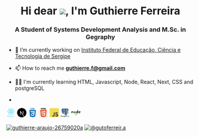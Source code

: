 <h1 align="center">Hi dear <img src="https://raw.githubusercontent.com/kaueMarques/kaueMarques/master/hi.gif" width="30px">, I'm Guthierre Ferreira</h1>
<h3 align="center">A Student of Systems Development Analysis and  M.Sc. in Gegraphy </h3>


- 🔭 I’m currently working on [Instituto Federal de Educação, Ciência e Tecnologia de Sergipe](http://www.ifs.edu.br/)

- 📫 How to reach me **guthierre.f@gmail.com**

- 👨‍💻 I'm currently learning HTML, Javascript, Node, React, Next, CSS and postgreSQL
- 

<p align="left">
<img src="https://raw.githubusercontent.com/devicons/devicon/master/icons/react/react-original-wordmark.svg" alt="react" width="25" height="25"/>
<img src="https://github.com/devicons/devicon/blob/master/icons/nextjs/nextjs-original.svg" alt="css3"  width="25" height="25"/>
  <img src="https://raw.githubusercontent.com/devicons/devicon/master/icons/css3/css3-plain-wordmark.svg" alt="css3"  width="25" height="25"/>
<img src="https://raw.githubusercontent.com/devicons/devicon/master/icons/html5/html5-original-wordmark.svg" alt="html5"  width="25" height="25"/>
<img src="https://raw.githubusercontent.com/devicons/devicon/master/icons/javascript/javascript-original.svg" alt="javascript" width="25" height="25"/>
<img src="https://raw.githubusercontent.com/devicons/devicon/master/icons/postgresql/postgresql-original-wordmark.svg" alt="postgresql" width="25" height="25"/>
<img src="https://raw.githubusercontent.com/devicons/devicon/master/icons/nodejs/nodejs-original-wordmark.svg" alt="nodejs" width="25" height="25"/></p><p align="center">




<a href="https://www.linkedin.com/in/guthierre-araujo-26759020a/" target="blank"><img align="center" src="https://cdn.jsdelivr.net/npm/simple-icons@3.0.1/icons/linkedin.svg" alt="guthierre-araujo-26759020a" height="30" width="30" /></a>
<a href="https://instagram.com/gutoferreir.a" target="blank"><img align="center" src="https://cdn.jsdelivr.net/npm/simple-icons@3.0.1/icons/instagram.svg" alt="@gutoferreir.a" height="30" width="30" /></a>
</p>

<!--
**maykbrito/maykbrito** is a ✨ _special_ ✨ repository because its `README.md` (this file) appears on your GitHub profile.

Here are some ideas to get you started:

- 🔭 I’m currently working on ...
- 🌱 I’m currently learning ...
- 👯 I’m looking to collaborate on ...
- 🤔 I’m looking for help with ...
- 💬 Ask me about ...
- 📫 How to reach me: ...
- 😄 Pronouns: ...
- ⚡ Fun fact: ...
- -  All of my projects are available at
- 💬 Ask me about **JavaScript, HTML, CSS, SQL**
-->
